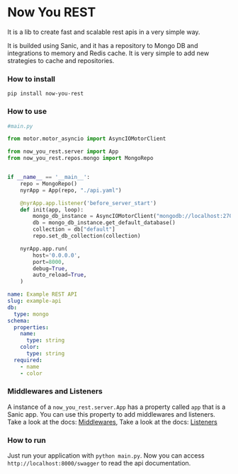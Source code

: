 # Now You REST

It is a lib to create fast and scalable rest apis in a very simple way.

It is builded using Sanic, and it has a repository to Mongo DB and integrations to memory and Redis cache. It is very simple to add new strategies to cache and repositories.

### How to install

`pip install now-you-rest`


### How to use

```python
#main.py

from motor.motor_asyncio import AsyncIOMotorClient

from now_you_rest.server import App
from now_you_rest.repos.mongo import MongoRepo


if __name__ == '__main__':
    repo = MongoRepo()
    nyrApp = App(repo, "./api.yaml")

    @nyrApp.app.listener('before_server_start')
    def init(app, loop):
        mongo_db_instance = AsyncIOMotorClient("mongodb://localhost:27017")
        db = mongo_db_instance.get_default_database()
        collection = db["default"]
        repo.set_db_collection(collection)

    nyrApp.app.run(
        host='0.0.0.0',
        port=8000,
        debug=True,
        auto_reload=True,
    )
```

```yaml
name: Example REST API
slug: example-api
db:
  type: mongo
schema:
  properties:
    name:
      type: string
    color:
      type: string
  required:
    - name
    - color

```


### Middlewares and Listeners

A instance of a `now_you_rest.server.App` has a property called `app` that is a Sanic app. You can use this property to add middlewares and listeners. 
Take a look at the docs: [Middlewares](https://sanicframework.org/guide/basics/middleware.html#attaching-middleware), 
Take a look at the docs: [Listeners](https://sanicframework.org/guide/basics/listeners.html)


### How to run

Just run your application with `python main.py`. Now you can access `http://localhost:8000/swagger` to read the api documentation.

